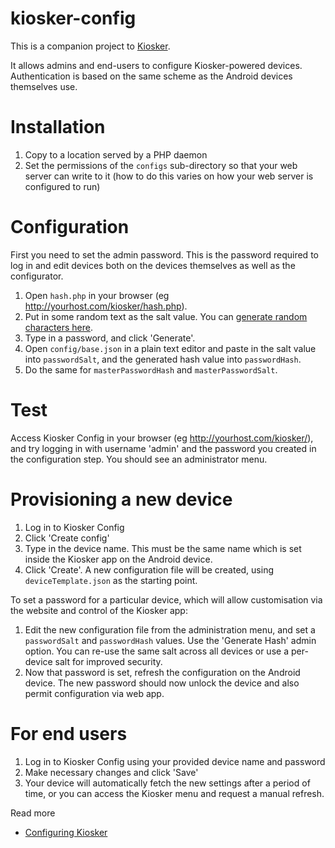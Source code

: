 kiosker-config
==============

This is a companion project to [Kiosker](https://github.com/mofus/Kiosker).

It allows admins and end-users to configure Kiosker-powered devices. Authentication is based on the same scheme as the Android devices themselves use.

# Installation

1. Copy to a location served by a PHP daemon
2. Set the permissions of the `configs` sub-directory so that your web server can write to it (how to do this varies on how your web server is configured to run)

# Configuration
First you need to set the admin password. This is the password required to log in and edit devices both on the devices themselves as well as the configurator.

1. Open `hash.php` in your browser (eg http://yourhost.com/kiosker/hash.php).
2. Put in some random text as the salt value. You can [generate random characters here](http://thestaticvoid.net/toy/rand/).
3. Type in a password, and click 'Generate'.
4. Open `config/base.json` in a plain text editor and paste in the salt value into `passwordSalt`, and the generated hash value into `passwordHash`.
5. Do the same for `masterPasswordHash` and `masterPasswordSalt`.

# Test
Access Kiosker Config in your browser (eg http://yourhost.com/kiosker/), and try logging in with username 'admin' and the password you created in the configuration step. You should see an administrator menu.

# Provisioning a new device
1. Log in to Kiosker Config
2. Click 'Create config'
3. Type in the device name. This must be the same name which is set inside the Kiosker app on the Android device.
4. Click 'Create'. A new configuration file will be created, using `deviceTemplate.json` as the starting point. 

To set a password for a particular device, which will allow customisation via the website and control of the Kiosker app:

1. Edit the new configuration file from the administration menu, and set a `passwordSalt` and `passwordHash` values. Use the 'Generate Hash' admin option. You can re-use the same salt across all devices or use a per-device salt for improved security.
2. Now that password is set, refresh the configuration on the Android device. The new password should now unlock the device and also permit configuration via web app.


# For end users
1. Log in to Kiosker Config using your provided device name and password
2. Make necessary changes and click 'Save'
3. Your device will automatically fetch the new settings after a period of time, or you can access the Kiosker menu and request a manual refresh.

Read more
* [Configuring Kiosker](https://github.com/mofus/Kiosker)